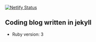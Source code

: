 [![Netlify Status](https://api.netlify.com/api/v1/badges/286bd4de-25ec-45c5-8914-9715549b6605/deploy-status)](https://app.netlify.com/sites/anirvan-blog/deploys)

## Coding blog written in jekyll

* Ruby version: 3
